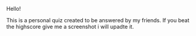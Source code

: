 Hello!

This is a personal quiz created to be answered by my friends.
If you beat the highscore give me a screenshot i will upadte it.